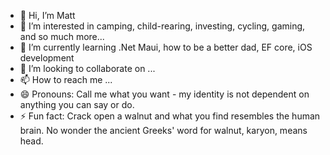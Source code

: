 - 👋 Hi, I’m Matt
- 👀 I’m interested in camping, child-rearing, investing, cycling, gaming, and so much more...
- 🌱 I’m currently learning .Net Maui, how to be a better dad, EF core, iOS development 
- 💞️ I’m looking to collaborate on ...
- 📫 How to reach me ...
- 😄 Pronouns: Call me what you want - my identity is not dependent on anything you can say or do.
- ⚡ Fun fact: Crack open a walnut and what you find resembles the human brain.  No wonder the ancient Greeks' word for walnut, karyon, means head.

<!---
walnutexplosion/walnutexplosion is a ✨ special ✨ repository because its `README.md` (this file) appears on your GitHub profile.
You can click the Preview link to take a look at your changes.
--->
